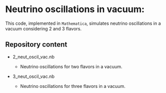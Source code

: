# Neutrino oscillations in vacuum:

This code, implemented in `Mathematica`, simulates neutrino oscillations in a vacuum considering 2 and 3 flavors.

## Repository content

* 2_neut_oscil_vac.nb
 	- Neutrino oscillations for two flavors in a vacuum.
	
* 3_neut_oscil_vac.nb
	- Neutrino oscillations for three flavors in a vacuum.
